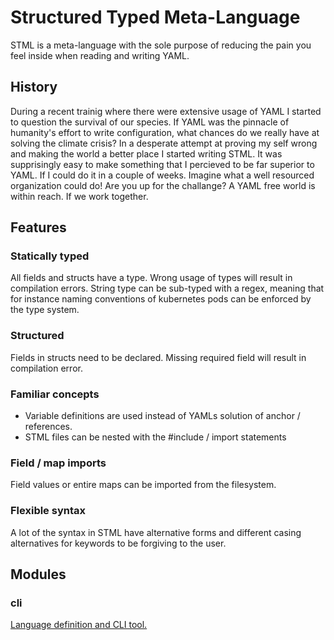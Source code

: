 # Structured Typed Meta-Language
STML is a meta-language with the sole purpose of reducing the pain you feel inside
when reading and writing YAML.

## History
During a recent trainig where there were extensive usage of YAML I started to question the survival of our species. If YAML was the pinnacle of humanity's effort to write configuration, what chances do we really have at solving the climate crisis?
In a desperate attempt at proving my self wrong and making the world a better place I started writing STML. It was supprisingly easy to make something that I percieved to be far superior to YAML. If I could do it in a couple of weeks. Imagine what a well resourced organization could do! 
Are you up for the challange? 
A YAML free world is within reach. 
If we work together.

## Features
### Statically typed
All fields and structs have a type. Wrong usage of types will result in compilation errors.
String type can be sub-typed with a regex, meaning that for instance naming conventions of kubernetes pods can be enforced by the type system. 

### Structured
Fields in structs need to be declared. Missing required field will result in compilation error.

### Familiar concepts
* Variable definitions are used instead of YAMLs solution of anchor / references.
* STML files can be nested with the #include / import statements

### Field / map imports
Field values or entire maps can be imported from the filesystem.

### Flexible syntax
A lot of the syntax in STML have alternative forms and different casing alternatives for keywords
to be forgiving to the user.  

## Modules
### cli
[Language definition and CLI tool.](https://github.com/bysse/stml/tree/master/cli)
